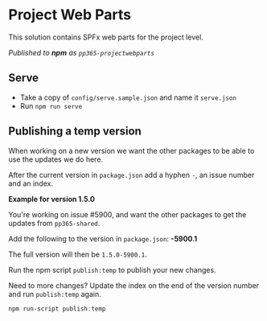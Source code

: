 # Project Web Parts 

This solution contains SPFx web parts for the project level.

_Published to **npm** as `pp365-projectwebparts`_

## Serve
- Take a copy of `config/serve.sample.json` and name it `serve.json`
- Run `npm run serve`

## Publishing a temp version
When working on a new version we want the other packages to be able to use the updates we do here.

After the current version in `package.json` add a hyphen `-`, an issue number and an index.


**Example for version 1.5.0**

You're working on issue #5900, and want the other packages to get the updates from `pp365-shared`.

Add the following to the version in `package.json`: **-5900.1**

The full version will then be `1.5.0-5900.1`.

Run the npm script `publish:temp` to publish your new changes.

Need to more changes? Update the index on the end of the version number and run `publish:temp` again.

```powershell
npm run-script publish:temp
```